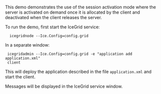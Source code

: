 This demo demonstrates the use of the session activation mode where
the server is activated on demand once it is allocated by the client
and deactivated when the client releases the server.

To run the demo, first start the IceGrid service:

      icegridnode --Ice.Config=config.grid

In a separate window:

     icegridadmin --Ice.Config=config.grid -e "application add application.xml"
     client

This will deploy the application described in the file
`application.xml` and start the client.

Messages will be displayed in the IceGrid service window.
